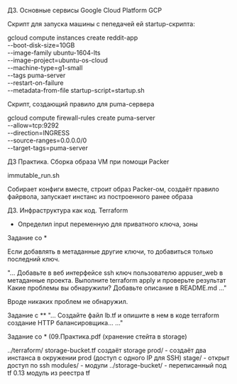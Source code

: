 ДЗ. Основные сервисы Google Cloud Platform GCP

Скрипт для запуска машины с пепедачей ей startup-скрипта:

gcloud compute instances create reddit-app\
  --boot-disk-size=10GB \
  --image-family ubuntu-1604-lts \
  --image-project=ubuntu-os-cloud \
  --machine-type=g1-small \
  --tags puma-server \
  --restart-on-failure \
  --metadata-from-file startup-script=startup.sh

Скрипт, создающий правило для puma-сервера

gcloud compute firewall-rules create puma-server \
--allow=tcp:9292 \
--direction=INGRESS \
--source-ranges=0.0.0.0/0 \
--target-tags=puma-server

ДЗ Практика. Сборка образа VM при помощи Packer

immutable_run.sh

Собирает конфиги вместе, строит образ Packer-ом, создаёт правило файрвола,
запускает инстанс из построенного ранее образа

ДЗ. Инфраструктура как код. Terraform

- Определил input переменную для приватного ключа, зоны

Задание со *

Если добавлять в метаданные другие ключи, то добавиться только последний ключ.

"...
Добавьте в веб интерфейсе ssh ключ пользователю
appuser_web в метаданные проекта. Выполните terraform
apply и проверьте результат
Какие проблемы вы обнаружили? Добавьте описание в
README.md
..."

Вроде никаких проблем не обнаружил.

Задание с **
"... Создайте файл lb.tf и опишите в нем в коде terraform
создание HTTP балансировщика...
..."

Задание со * (09.Практика.pdf (хранение стейта в storage)

../terraform/
  storage-bucket.tf создаёт storage
  prod/ - создаёт два инстанса в окружении prod (доступ с одного IP для SSH)
  stage/ - открыт доступ по ssh
  modules/ - модули
  ../storage-bucket/ - переписанный под tf 0.13 модуль из реестра tf
         
